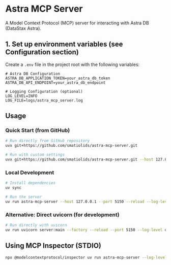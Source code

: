 # Astra MCP Server

A Model Context Protocol (MCP) server for interacting with Astra DB (DataStax Astra).

## 1. Set up environment variables (see Configuration section)


Create a `.env` file in the project root with the following variables:

```env
# Astra DB Configuration
ASTRA_DB_APPLICATION_TOKEN=your_astra_db_token
ASTRA_DB_API_ENDPOINT=your_astra_db_endpoint

# Logging Configuration (optional)
LOG_LEVEL=INFO
LOG_FILE=logs/astra_mcp_server.log
```
## Usage

### Quick Start (from GitHub)

```bash
# Run directly from GitHub repository
uvx git+https://github.com/smatiolids/astra-mcp-server.git

# Run with custom settings
uvx git+https://github.com/smatiolids/astra-mcp-server.git --host 127.0.0.1 --port 5150 --reload --log-level debug
```

### Local Development

```bash
# Install dependencies
uv sync

# Run the server
uv run astra-mcp-server --host 127.0.0.1 --port 5150 --reload --log-level debug
```

### Alternative: Direct uvicorn (for development)

```bash
# Run directly with uvicorn
uv run uvicorn server:main --factory --reload --port 5150 --log-level debug
```


## Using MCP Inspector (STDIO)

```bash
npx @modelcontextprotocol/inspector uv run astra-mcp-server --log-level debug -tr stdio
```